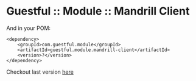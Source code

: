 Guestful :: Module :: Mandrill Client
=====================================

And in your POM:

```
<dependency>
    <groupId>com.guestful.module</groupId>
    <artifactId>guestful.module.mandrill-client</artifactId>
    <version>?</version>
</dependency>
```

Checkout last version [here](https://bintray.com/guestful/maven/guestful.module.mandrill-client/view)

